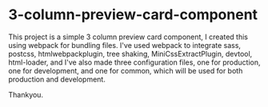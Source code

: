 # 3-column-preview-card-component
This project is a simple 3 column preview card component, I created this using webpack for bundling files.
I've used webpack to integrate sass, postcss, htmlwebpackplugin, tree shaking, MiniCssExtractPlugin, devtool, 
html-loader, and I've also made three configuration files, one for production, one for development, 
and one for common, which will be used for both production and development.

Thankyou.
